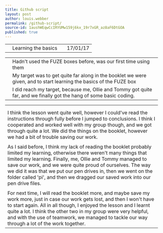 ```yaml
---
title: Github script
layout: post
author: louis.webber
permalink: /github-script/
source-id: 1aushWEqwCcIRYUMw159j6kx_19r7xGR_az8aF6DtGOA
published: true
---
```

<table>
  <tr>
    <td></td>
    <td> Learning the basics</td>
    <td></td>
    <td>    17/01/17</td>
  </tr>
</table>


<table>
  <tr>
    <td></td>
    <td>Hadn't used the FUZE boxes before, was our first time using them</td>
  </tr>
  <tr>
    <td></td>
    <td>My target was to get quite far along in the booklet we were given, and to start learning the basics of the FUZE box</td>
  </tr>
  <tr>
    <td></td>
    <td>I did reach my target, because me, Ollie and Tommy got quite far, and we finally got the hang of some basic coding.</td>
  </tr>
</table>


<table>
  <tr>
    <td></td>
  </tr>
  <tr>
    <td></td>
  </tr>
  <tr>
    <td>I think the lesson went quite well, however I could've read the instructions through fully before I jumped to conclusions. I think I cooperated and worked well with my group though, and we got through quite a lot. We did the things on the booklet, however we had a bit of trouble saving our work.</td>
  </tr>
  <tr>
    <td></td>
  </tr>
  <tr>
    <td>As I said before, I think my lack of reading the booklet probably limited my learning, otherwise there weren't many things that limited my learning. Finally, me, Ollie and Tommy managed to save our work, and we were quite proud of ourselves. The way we did it was that we put our pen drives in, then we went on the folder called 'pi', and then we dragged our saved work into our pen drive files.</td>
  </tr>
  <tr>
    <td></td>
  </tr>
  <tr>
    <td>For next time, I will read the booklet more, and maybe save my work more, just in case our work gets lost, and then I won't have to start again. All in all though, I enjoyed the lesson and I learnt quite a lot. I think the other two in my group were very helpful, and with the use of teamwork, we managed to tackle our way through a lot of the work together.</td>
  </tr>
</table>


